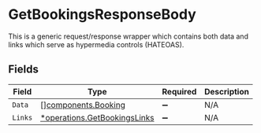 # GetBookingsResponseBody

This is a generic request/response wrapper which contains both data and links which serve as hypermedia controls (HATEOAS).


## Fields

| Field                                                                       | Type                                                                        | Required                                                                    | Description                                                                 |
| --------------------------------------------------------------------------- | --------------------------------------------------------------------------- | --------------------------------------------------------------------------- | --------------------------------------------------------------------------- |
| `Data`                                                                      | [][components.Booking](../../models/components/booking.md)                  | :heavy_minus_sign:                                                          | N/A                                                                         |
| `Links`                                                                     | [*operations.GetBookingsLinks](../../models/operations/getbookingslinks.md) | :heavy_minus_sign:                                                          | N/A                                                                         |